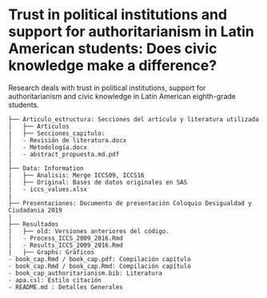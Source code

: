 # Trust in political institutions and support for authoritarianism in Latin American students: Does civic knowledge make a difference?

Research deals with trust in political institutions, support for authoritarianism and civic knowledge in Latin American eighth-grade students.

```
├── Articulo_estructura: Secciones del artículo y literatura utilizada
|   ├── Articulos
|   ├── Secciones_capitulo:
│   - Revisión de literatura.docx
│   - Metodología.docx
|   - abstract_propuesta.md.pdf
|
├── Data: Information 
|   ├── Analisis: Merge ICCS09, ICCS16
|   ├── Original: Bases de datos originales en SAS
|   - iccs_values.xlsx
|   
├── Presentaciones: Documento de presentación Coloquio Desigualdad y Ciudadania 2019
|
├── Resultados
|   ├── old: Versiones anteriores del código.
|   - Process_ICCS_2009_2016.Rmd
|   - Results_ICCS_2009_2016.Rmd
|   ├── Graphs: Gráficos
- book_cap.Rmd / book_cap.pdf: Compilación capítulo
- book_cap.Rmd / book_cap.Rmd: Compilación capítulo
- book_cap_authoritarianism.bib: Literatura
- apa.csl: Estilo citación
- README.md : Detalles Generales 
```